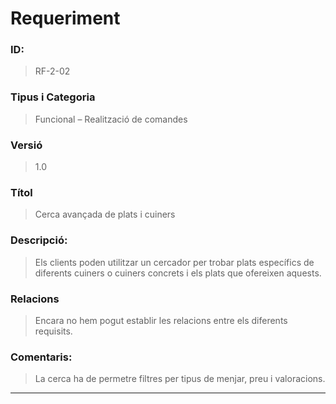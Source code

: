 # **Requeriment**

### **ID:**  
> RF-2-02

### **Tipus i Categoria**  
> Funcional – Realització de comandes

### **Versió**  
> 1.0

### **Títol**  
> Cerca avançada de plats i cuiners

### **Descripció:**  
> Els clients poden utilitzar un cercador per trobar plats específics de diferents cuiners o cuiners concrets i els plats que ofereixen aquests.

### **Relacions**  
> Encara no hem pogut establir les relacions entre els diferents requisits.

### **Comentaris:**  
> La cerca ha de permetre filtres per tipus de menjar, preu i valoracions.
---
